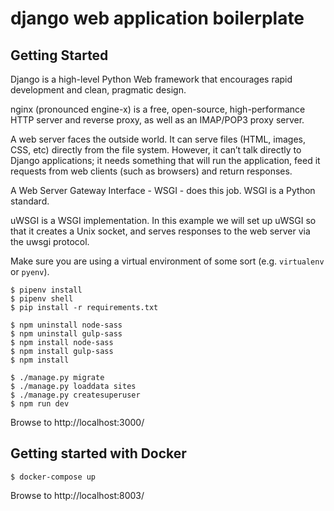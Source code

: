 # django web application boilerplate

## Getting Started

Django is a high-level Python Web framework that encourages rapid development and clean, pragmatic design.

nginx (pronounced engine-x) is a free, open-source, high-performance HTTP server and reverse proxy, as well as an IMAP/POP3 proxy server.

A web server faces the outside world. It can serve files (HTML, images, CSS, etc) directly from the file system. However, it can’t talk directly to Django applications; it needs something that will run the application, feed it requests from web clients (such as browsers) and return responses.

A Web Server Gateway Interface - WSGI - does this job. WSGI is a Python standard.

uWSGI is a WSGI implementation. In this example we will set up uWSGI so that it creates a Unix socket, and serves responses to the web server via the uwsgi protocol. 

Make sure you are using a virtual environment of some sort (e.g. `virtualenv` or
`pyenv`).

```
$ pipenv install
$ pipenv shell
$ pip install -r requirements.txt

$ npm uninstall node-sass
$ npm uninstall gulp-sass
$ npm install node-sass
$ npm install gulp-sass
$ npm install

$ ./manage.py migrate
$ ./manage.py loaddata sites
$ ./manage.py createsuperuser
$ npm run dev
```
Browse to http://localhost:3000/

## Getting started with Docker

```
$ docker-compose up
```

Browse to http://localhost:8003/
